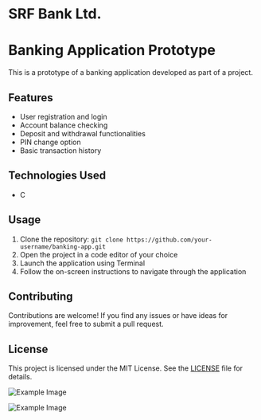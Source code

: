 <h1>SRF Bank Ltd.</h1>
<body>
  <h1>Banking Application Prototype</h1>
  
  <p>This is a prototype of a banking application developed as part of a project.</p>
  
  <h2>Features</h2>
  <ul>
    <li>User registration and login</li>
    <li>Account balance checking</li>
    <li>Deposit and withdrawal functionalities</li>
    <li>PIN change option</li>
    <li>Basic transaction history</li>
  </ul>
  
  <h2>Technologies Used</h2>
  <ul>
    <li>C</li>
  </ul>
  
  <h2>Usage</h2>
  <ol>
    <li>Clone the repository: <code>git clone https://github.com/your-username/banking-app.git</code></li>
    <li>Open the project in a code editor of your choice</li>
    <li>Launch the application using Terminal</li>
    <li>Follow the on-screen instructions to navigate through the application</li>
  </ol>
  
  <h2>Contributing</h2>
  <p>Contributions are welcome! If you find any issues or have ideas for improvement, feel free to submit a pull request.</p>
  
  <h2>License</h2>
  <p>This project is licensed under the MIT License. See the <a href="LICENSE">LICENSE</a> file for details.</p>

![Example Image](https://earnmonysiam.000webhostapp.com/photo/1.png)

![Example Image](https://earnmonysiam.000webhostapp.com/photo/2.png)
  
</body>
</html>
